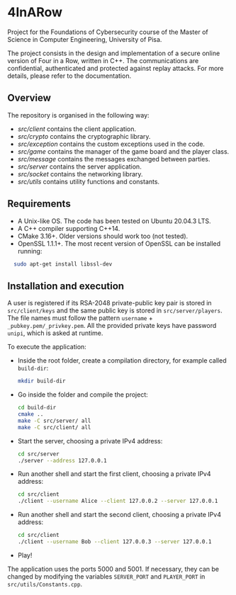 # 4InARow

Project for the Foundations of Cybersecurity course of the Master of Science
in Computer Engineering, University of Pisa.

The project consists in the design and implementation of a secure online version of Four in a Row,
written in C++. The communications are confidential, authenticated and protected against replay attacks.
For more details, please refer to the documentation.

## Overview
The repository is organised in the following way:
- _src/client_ contains the client application.
- _src/crypto_ contains the cryptographic library.
- _src/exception_ contains the custom exceptions used in the code.
- _src/game_ contains the manager of the game board and the player class.
- _src/message_ contains the messages exchanged between parties.
- _src/server_ contains the server application.
- _src/socket_ contains the networking library.
- _src/utils_ contains utility functions and constants.

## Requirements
- A Unix-like OS. The code has been tested on Ubuntu 20.04.3 LTS. 
- A C++ compiler supporting C++14.
- CMake 3.16+. Older versions should work too (not tested).
- OpenSSL 1.1.1+. The most recent version of OpenSSL can be installed running:
```bash
  sudo apt-get install libssl-dev
```

## Installation and execution
A user is registered if its RSA-2048 private-public key pair is stored in ```src/client/keys``` and
the same public key is stored in ```src/server/players```. The file names must follow the pattern  ```username``` + 
```_pubkey.pem/_privkey.pem```. All the provided private keys have password ```unipi```, which is asked at runtime.

To execute the application:
- Inside the root folder, create a compilation directory, for example called ```build-dir```:
  ```bash
  mkdir build-dir
  ```
- Go inside the folder and compile the project:
  ```bash
  cd build-dir
  cmake ..
  make -C src/server/ all
  make -C src/client/ all
  ```
- Start the server, choosing a private IPv4 address:
  ```bash
  cd src/server
  ./server --address 127.0.0.1
  ```
- Run another shell and start the first client, choosing a private IPv4 address:
  ```bash
  cd src/client
  ./client --username Alice --client 127.0.0.2 --server 127.0.0.1
  ```
- Run another shell and start the second client, choosing a private IPv4 address:
  ```bash
  cd src/client
  ./client --username Bob --client 127.0.0.3 --server 127.0.0.1
  ```
- Play!

The application uses the ports 5000 and 5001. If necessary, they can be changed by modifying the
variables ```SERVER_PORT``` and ```PLAYER_PORT``` in ```src/utils/Constants.cpp```.